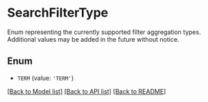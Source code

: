 # SearchFilterType

Enum representing the currently supported filter aggregation types. Additional values may be added in the future without notice.

## Enum

* `TERM` (value: `'TERM'`)

[[Back to Model list]](../README.md#documentation-for-models) [[Back to API list]](../README.md#documentation-for-api-endpoints) [[Back to README]](../README.md)


